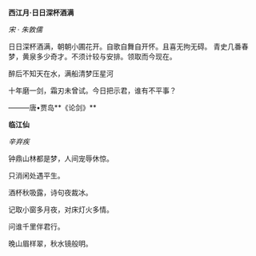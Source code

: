 **西江月·日日深杯酒满**

*宋 · 朱敦儒*

日日深杯酒满，朝朝小圃花开。自歌自舞自开怀。且喜无拘无碍。
青史几番春梦，黄泉多少奇才。不须计较与安排。领取而今现在。







醉后不知天在水，满船清梦压星河







十年磨一剑，霜刃未曾试。今日把示君，谁有不平事？

———唐•贾岛**《论剑》**







**临江仙**

*辛弃疾*

钟鼎山林都是梦，人间宠辱休惊。

只消闲处遇平生。

酒杯秋吸露，诗句夜裁冰。

记取小窗多月夜，对床灯火多情。

问谁千里伴君行。

晚山眉样翠，秋水镜般明。